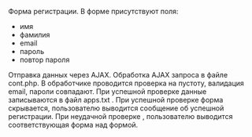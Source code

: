 Форма регистрации. В форме присутствуют поля:

- имя
- фамилия
- email
- пароль
- повтор пароля 

Отправка данных через AJAX. 
Обработка AJAX запроса в файле cont.php. 
В обработчике проводится проверка на пустоту, валидация email, пароли совпадают. 
При успешной проверке данные записываются в файл apps.txt . 
При успешной проверке форма скрывается, пользователю выводится сообщение об успешной регистрации. 
При неудачной проверке , пользователю выводится соответствующая форма над формой.
